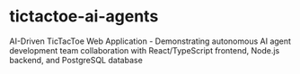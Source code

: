 # tictactoe-ai-agents
AI-Driven TicTacToe Web Application - Demonstrating autonomous AI agent development team collaboration with React/TypeScript frontend, Node.js backend, and PostgreSQL database
